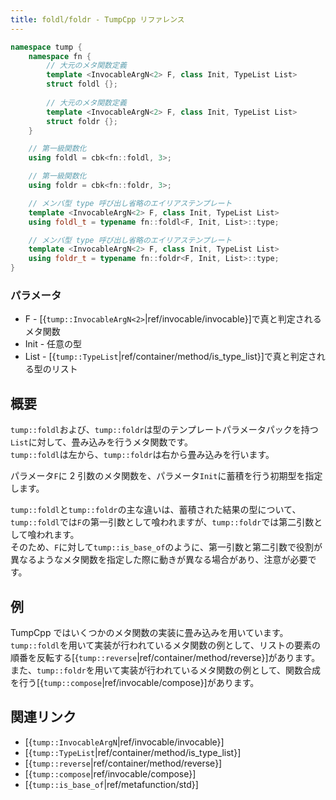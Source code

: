 ```yaml
---
title: foldl/foldr - TumpCpp リファレンス
---
```


```cpp
namespace tump {
    namespace fn {
        // 大元のメタ関数定義
        template <InvocableArgN<2> F, class Init, TypeList List>
        struct foldl {};
        
        // 大元のメタ関数定義
        template <InvocableArgN<2> F, class Init, TypeList List>
        struct foldr {};
    }

    // 第一級関数化
    using foldl = cbk<fn::foldl, 3>;

    // 第一級関数化
    using foldr = cbk<fn::foldr, 3>;

    // メンバ型 type 呼び出し省略のエイリアステンプレート
    template <InvocableArgN<2> F, class Init, TypeList List>
    using foldl_t = typename fn::foldl<F, Init, List>::type;

    // メンバ型 type 呼び出し省略のエイリアステンプレート
    template <InvocableArgN<2> F, class Init, TypeList List>
    using foldr_t = typename fn::foldr<F, Init, List>::type;
}
```

### パラメータ

- F - [{`tump::InvocableArgN<2>`|ref/invocable/invocable}]で真と判定されるメタ関数
- Init - 任意の型
- List - [{`tump::TypeList`|ref/container/method/is_type_list}]で真と判定される型のリスト

## 概要

`tump::foldl`および、`tump::foldr`は型のテンプレートパラメータパックを持つ`List`に対して、畳み込みを行うメタ関数です。  
`tump::foldl`は左から、`tump::foldr`は右から畳み込みを行います。

パラメータ`F`に 2 引数のメタ関数を、パラメータ`Init`に蓄積を行う初期型を指定します。

`tump::foldl`と`tump::foldr`の主な違いは、蓄積された結果の型について、`tump::foldl`では`F`の第一引数として喰われますが、`tump::foldr`では第二引数として喰われます。  
そのため、`F`に対して`tump::is_base_of`のように、第一引数と第二引数で役割が異なるようなメタ関数を指定した際に動きが異なる場合があり、注意が必要です。

## 例

TumpCpp ではいくつかのメタ関数の実装に畳み込みを用いています。  
`tump::foldl`を用いて実装が行われているメタ関数の例として、リストの要素の順番を反転する[{`tump::reverse`|ref/container/method/reverse}]があります。  
また、`tump::foldr`を用いて実装が行われているメタ関数の例として、関数合成を行う[{`tump::compose`|ref/invocable/compose}]があります。

## 関連リンク

- [{`tump::InvocableArgN`|ref/invocable/invocable}]
- [{`tump::TypeList`|ref/container/method/is_type_list}]
- [{`tump::reverse`|ref/container/method/reverse}]
- [{`tump::compose`|ref/invocable/compose}]
- [{`tump::is_base_of`|ref/metafunction/std}]
